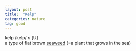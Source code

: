 ```yaml
---
layout: post
title:  "Kelp"
categories: nature
tag: good
---
```

<DIV style="MARGIN: 0px 0px 5px">kelp /kelp/ <I>n</I> [U] <BR>a type of flat brown <A href="{{ site.baseurl }}/seaweed"><U>seaweed</U></A> (=a plant that grows in the sea)</DIV>
